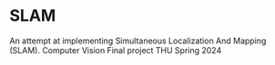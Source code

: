 # SLAM
An attempt at implementing Simultaneous Localization And Mapping (SLAM). Computer Vision Final project THU Spring 2024
